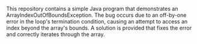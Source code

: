 This repository contains a simple Java program that demonstrates an ArrayIndexOutOfBoundsException.  The bug occurs due to an off-by-one error in the loop's termination condition, causing an attempt to access an index beyond the array's bounds. A solution is provided that fixes the error and correctly iterates through the array.
